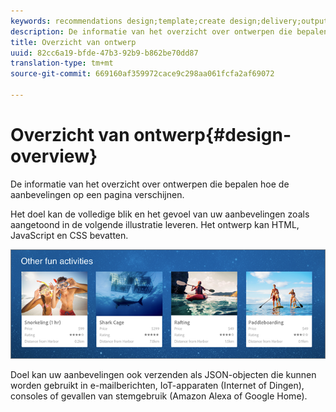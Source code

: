 ```yaml
---
keywords: recommendations design;template;create design;delivery;output
description: De informatie van het overzicht over ontwerpen die bepalen hoe de aanbevelingen op een pagina verschijnen.
title: Overzicht van ontwerp
uuid: 82cc6a19-bfde-47b3-92b9-b862be70dd87
translation-type: tm+mt
source-git-commit: 669160af359972cace9c298aa061fcfa2af69072

---
```



# Overzicht van ontwerp{#design-overview}

De informatie van het overzicht over ontwerpen die bepalen hoe de aanbevelingen op een pagina verschijnen.

Het doel kan de volledige blik en het gevoel van uw aanbevelingen zoals aangetoond in de volgende illustratie leveren. Het ontwerp kan HTML, JavaScript en CSS bevatten.

![](assets/velocity_example.png)

Doel kan uw aanbevelingen ook verzenden als JSON-objecten die kunnen worden gebruikt in e-mailberichten, IoT-apparaten (Internet of Dingen), consoles of gevallen van stemgebruik (Amazon Alexa of Google Home).